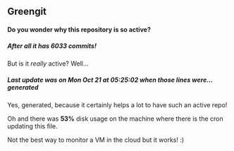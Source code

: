 ## Greengit

#### Do you wonder why this repository is so active?

##### After all it has 6033 commits!

But is it *really* active? Well...

##### Last update was on Mon Oct 21 at 05:25:02 when those lines were... generated

Yes, generated, because it certainly helps a lot to have such an active repo!

Oh and there was **53%** disk usage on the machine
where there is the cron updating this file.

Not the best way to monitor a VM in the cloud but it works! :)
